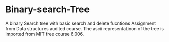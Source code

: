# Binary-search-Tree
A binary Search tree with basic search and delete fucntions
Assignment from Data structures audited course. The ascii representatinon
of the tree is imported from MIT free course 6.006.
